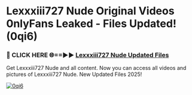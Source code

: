 # Lexxxiii727 Nude Original Videos 0nlyFans Leaked - Files Updated! (0qi6)

<h3>🔴 CLICK HERE 🌐==►► <a href="https://tinyurl.com/5h6xmrr3" rel="nofollow">Lexxxiii727 Nude Updated Files</a></h3>

Get Lexxxiii727 Nude and all content. Now you can access all videos and pictures of Lexxxiii727 Nude. New Updated Files 2025!

[![0qi6](https://i.imgur.com/KVD873Z.gif)](https://tinyurl.com/5h6xmrr3)
